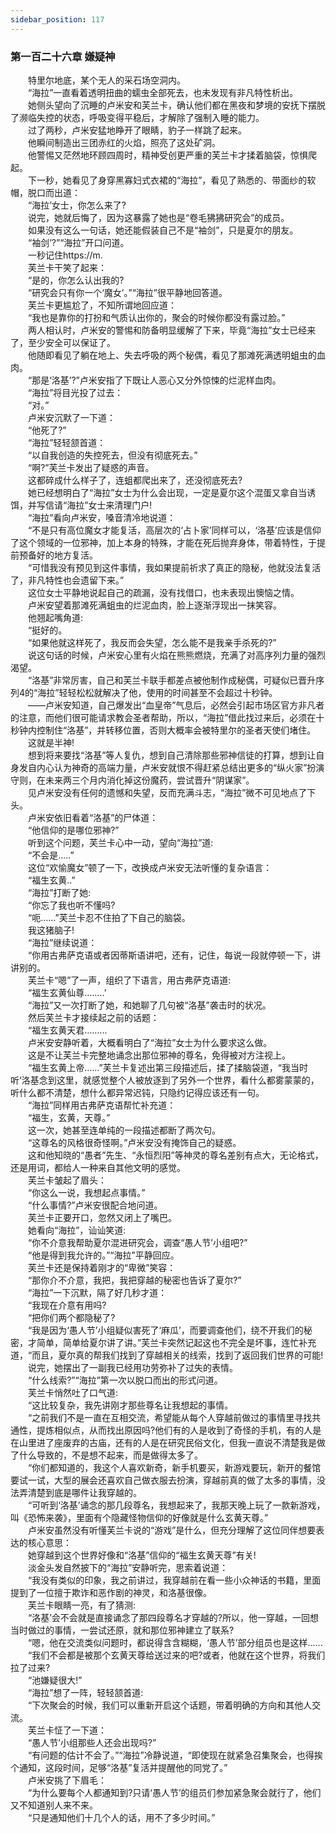 ```yaml
---
sidebar_position: 117
---
```

### 第一百二十六章 嫌疑神  


　　特里尔地底，某个无人的采石场空洞内。  
　　“海拉”一直看着透明扭曲的蠕虫全部死去，也未发现有非凡特性析出。  
　　她侧头望向了沉睡的卢米安和芙兰卡，确认他们都在黑夜和梦境的安抚下摆脱了濒临失控的状态，呼吸变得平稳后，才解除了强制入睡的能力。  
　　过了两秒，卢米安猛地睁开了眼睛，豹子一样跳了起来。  
　　他瞬间制造出三团赤红的火焰，照亮了这处矿洞。  
　　他警惕又茫然地环顾四周时，精神受创更严重的芙兰卡才揉着脑袋，惊惧爬起。  
　　下一秒，她看见了身穿黑寡妇式衣裙的“海拉”，看见了熟悉的、带面纱的软帽，脱口而出道：  
　　“海拉’女士，你怎么来了?  
　　说完，她就后悔了，因为这暴露了她也是“卷毛狒狒研究会”的成员。  
　　如果没有这么一句话，她还能假装自己不是“袖剑”，只是夏尔的朋友。  
　　“袖剑’?”“海拉”开口问道。  
　　一秒记住https://m.  
　　芙兰卡干笑了起来：  
　　“是的，你怎么认出我的?  
　　“研究会只有你一个‘魔女’。”“海拉”很平静地回答道。  
　　芙兰卡更尴尬了，不知所谓地回应道：  
　　“我也是靠你的打扮和气质认出你的，聚会的时候你都没有露过脸。”  
　　两人相认时，卢米安的警惕和防备明显缓解了下来，毕竟“海拉”女士已经来了，至少安全可以保证了。  
　　他随即看见了躺在地上、失去呼吸的两个秘偶，看见了那滩死满透明蛆虫的血肉。  
　　“那是‘洛基’?”卢米安指了下既让人恶心又分外惊悚的烂泥样血肉。  
　　“海拉”将目光投了过去：  
　　“对。”  
　　卢米安沉默了一下道：  
　　“他死了?”  
　　“海拉”轻轻颔首道：  
　　“以自我创造的失控死去，但没有彻底死去。”  
　　“啊?”芙兰卡发出了疑惑的声音。  
　　这都碎成什么样子了，连蛆都爬出来了，还没彻底死去?  
　　她已经想明白了“海拉”女士为什么会出现，一定是夏尔这个混蛋又拿自当诱饵，并写信请“海拉”女士来清理门户!  
　　“海拉”看向卢米安，嗓音清冷地说道：  
　　“不是只有高位魔女才能复活，高层次的‘占卜家’同样可以，‘洛基’应该是信仰了这个领域的一位邪神，加上本身的特殊，才能在死后抛弃身体，带着特性，于提前预备好的地方复活。  
　　“可惜我没有预见到这件事情，我如果提前祈求了真正的隐秘，他就没法复活了，非凡特性也会遗留下来。”  
　　这位女士平静地说起自己的疏漏，没有找借口，也未表现出懊恼之情。  
　　卢米安望着那滩死满蛆虫的烂泥血肉，脸上逐渐浮现出一抹笑容。  
　　他翘起嘴角道:  
　　“挺好的。  
　　“如果他就这样死了，我反而会失望，怎么能不是我亲手杀死的?”  
　　说这句话的时候，卢米安心里有火焰在熊熊燃烧，充满了对高序列力量的强烈渴望。  
　　“洛基”非常厉害，自己和芙兰卡联手都差点被他制作成秘偶，可疑似已晋升序列4的“海拉”轻轻松松就解决了他，使用的时间甚至不会超过十秒钟。  
　　——卢米安知道，自己爆发出“血皇帝”气息后，必然会引起市场区官方非凡者的注意，而他们很可能请求教会圣者帮助，所以，“海拉”借此找过来后，必须在十秒钟内控制住“洛基”，并转移位置，否则大概率会被特里尔的圣者天使们堵住。  
　　这就是半神!  
　　想到将来要找“洛基”等人复仇，想到自己清除那些邪神信徒的打算，想到让自身发自内心认为神奇的高端力量，卢米安就恨不得赶紧总结出更多的“纵火家”扮演守则，在未来两三个月内消化掉这份魔药，尝试晋升“阴谋家”。  
　　见卢米安没有任何的遗憾和失望，反而充满斗志，“海拉”微不可见地点了下头。  
　　卢米安依旧看着“洛基”的尸体道：  
　　“他信仰的是哪位邪神?”  
　　听到这个问题，芙兰卡心中一动，望向“海拉”道:  
　　“不会是…..”  
　　这位“欢愉魔女”顿了一下，改换成卢米安无法听懂的复杂语言：  
　　“福生玄黄..”  
　　“海拉”打断了她:  
　　“你忘了我也听不懂吗?  
　　“呃……”芙兰卡忍不住拍了下自己的脑袋。  
　　我这猪脑子!  
　　“海拉”继续说道：  
　　“你用古弗萨克语或者因蒂斯语讲吧，还有，记住，每说一段就停顿一下，讲讲别的。  
　　芙兰卡“嗯”了一声，组织了下语言，用古弗萨克语道:  
　　“福生玄黄仙尊……..’  
　　“海拉”又一次打断了她，和她聊了几句被“洛基”袭击时的状况。  
　　然后芙兰卡才接续起之前的话题：  
　　“福生玄黄天君……...  
　　卢米安安静听着，大概看明白了“海拉”女士为什么要求这么做。  
　　这是不让芙兰卡完整地诵念出那位邪神的尊名，免得被对方注视上。  
　　“福生玄黄上帝……”芙兰卡复述出第三段描述后，揉了揉脑袋道，“我当时听‘洛基念到这里，就感觉整个人被放逐到了另外一个世界，看什么都雾蒙蒙的，听什么都不清楚，想什么都异常迟钝，只隐约记得应该还有一句。  
　　“海拉”同样用古弗萨克语帮忙补充道：  
　　“福生，玄黄，天尊。”  
　　这一次，她甚至连单纯的一段描述都断了两次句。  
　　“这尊名的风格很奇怪啊。”卢米安没有掩饰自己的疑惑。  
　　这和他知晓的“愚者”先生、“永恒烈阳”等神灵的尊名差别有点大，无论格式，还是用词，都给人一种来自其他文明的感觉。  
　　芙兰卡皱起了眉头：  
　　“你这么一说，我想起点事情。”  
　　“什么事情?”卢米安很配合地问道。  
　　芙兰卡正要开口，忽然又闭上了嘴巴。  
　　她看向“海拉”，讪讪笑道:  
　　“你不介意我帮助夏尔混进研究会，调查“愚人节’小组吧?”  
　　“他是得到我允许的。”“海拉”平静回应。  
　　芙兰卡还是保持着刚才的“卑微”笑容：  
　　“那你介不介意，我把，我把穿越的秘密也告诉了夏尔?”  
　　“海拉”一下沉默，隔了好几秒才道：  
　　“我现在介意有用吗?  
　　“把你们两个都隐秘了?  
　　“我是因为‘愚人节’小组疑似害死了‘麻瓜’，而要调查他们，绕不开我们的秘密，才简单，简单给夏尔讲了讲。”芙兰卡突然记起这也不完全是坏事，连忙补充道，“而且，夏尔真的帮我们找到了穿越相关的线索，找到了返回我们世界的可能!  
　　说完，她摆出了一副我已经用功劳弥补了过失的表情。  
　　“什么线索?”“海拉”第一次以脱口而出的形式问道。  
　　芙兰卡悄然吐了口气道:  
　　“这比较复杂，我先讲刚才那些尊名让我想起的事情。  
　　“之前我们不是一直在互相交流，希望能从每个人穿越前做过的事情里寻找共通性，提炼相似点，从而找出原因吗?他们有的人是收到了奇怪的手机，有的人是在山里进了座废弃的古庙，还有的人是在研究民俗文化，但我一直说不清楚我是做了什么导致的，不是想不起来，而是做得太多了。  
　　“你们都知道的，我这个人喜欢新奇，新手机要买，新游戏要玩，新开的餐馆要试一试，大型的展会还喜欢自己做衣服去扮演，穿越前真的做了太多的事情，没法弄清楚到底是哪件让我穿越的。  
　　“可听到‘洛基’诵念的那几段尊名，我想起来了，我那天晚上玩了一款新游戏，叫《恐怖来袭》，里面有个隐藏怪物信仰的好像就是什么玄黄天尊。”  
　　卢米安虽然没有听懂芙兰卡说的“游戏”是什么，但充分理解了这位同伴想要表达的核心意思：  
　　她穿越到这个世界好像和“洛基”信仰的“福生玄黄天尊”有关!  
　　淡金头发自然披下的“海拉”安静听完，思索着说道：  
　　“我没有类似的印象，我之前讲过，我穿越前在看一些小众神话的书籍，里面提到了一位擅于欺诈和恶作剧的神灵，和洛基很像。  
　　芙兰卡眼睛一亮，有了猜测:  
　　“洛基’会不会就是直接诵念了那四段尊名才穿越的?所以，他一穿越，一回想当时做过的事情，一尝试还原，就和那位邪神建立了联系?  
　　“嗯，他在交流类似问题时，都说得含含糊糊，‘愚人节’部分组员也是这样.…..  
　　“我们不会都是被那个玄黄天尊给送过来的吧?或者，他就在这个世界，将我们拉了过来?  
　　“池嫌疑很大!”  
　　“海拉”想了一阵，轻轻颔首道:  
　　“下次聚会的时候，我们可以重新开启这个话题，带着明确的方向和其他人交流。  
　　芙兰卡怔了一下道：  
　　“愚人节’小组那些人还会出现吗?”  
　　“有问题的估计不会了。”“海拉”冷静说道，“即使现在就紧急召集聚会，也得挨个通知，这段时间，足够“洛基”复活并提醒他的同党了。”  
　　卢米安挑了下眉毛：  
　　“为什么要每个人都通知到?只请‘愚人节’的组员们参加紧急聚会就行了，他们又不知道别人来不来。  
　　“只是通知他们十几个人的话，用不了多少时间。”  
